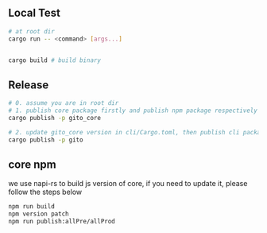 ## Local Test
```bash
# at root dir
cargo run -- <command> [args...]


cargo build # build binary
```

## Release
```bash
# 0. assume you are in root dir
# 1. publish core package firstly and publish npm package respectively
cargo publish -p gito_core

# 2. update gito_core version in cli/Cargo.toml, then publish cli package
cargo publish -p gito

```

## core npm
we use napi-rs to build js version of core, if you need to update it, please follow the steps below
```bash
npm run build
npm version patch
npm run publish:allPre/allProd
```
